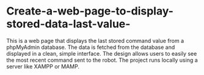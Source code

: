 # Create-a-web-page-to-display-stored-data-last-value-
This is a web page that displays the last stored command value from a phpMyAdmin database. The data is fetched from the database and displayed in a clean, simple interface. The design allows users to easily see the most recent command sent to the robot. The project runs locally using a server like XAMPP or MAMP.
